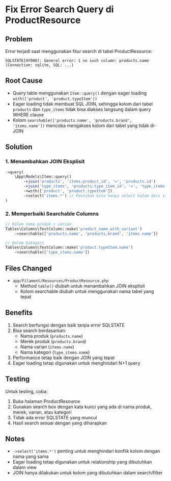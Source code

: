 # Fix Error Search Query di ProductResource

## Problem
Error terjadi saat menggunakan fitur search di tabel ProductResource:
```
SQLSTATE[HY000]: General error: 1 no such column: products.name (Connection: sqlite, SQL: ...)
```

## Root Cause
- Query table menggunakan `Item::query()` dengan eager loading `with(['product', 'product.typeItem'])`
- Eager loading tidak membuat SQL JOIN, sehingga kolom dari tabel `products` dan `type_items` tidak bisa diakses langsung dalam query WHERE clause
- Kolom `searchable(['products.name', 'products.brand', 'items.name'])` mencoba mengakses kolom dari tabel yang tidak di-JOIN

## Solution

### 1. Menambahkan JOIN Eksplisit
```php
->query(
    \App\Models\Item::query()
        ->join('products', 'items.product_id', '=', 'products.id')
        ->join('type_items', 'products.type_item_id', '=', 'type_items.id')
        ->with(['product', 'product.typeItem'])
        ->select('items.*') // Pastikan kita hanya select kolom dari items untuk menghindari konflik
)
```

### 2. Memperbaiki Searchable Columns
```php
// Kolom nama produk + varian
Tables\Columns\TextColumn::make('product_name_with_variant')
    ->searchable(['products.name', 'products.brand', 'items.name'])

// Kolom kategori
Tables\Columns\TextColumn::make('product.typeItem.name')
    ->searchable(['type_items.name'])
```

## Files Changed
- `app/Filament/Resources/ProductResource.php`
  - Method `table()` diubah untuk menambahkan JOIN eksplisit
  - Kolom searchable diubah untuk menggunakan nama tabel yang tepat

## Benefits
1. Search berfungsi dengan baik tanpa error SQLSTATE
2. Bisa search berdasarkan:
   - Nama produk (`products.name`)
   - Merek produk (`products.brand`)
   - Nama varian (`items.name`)
   - Nama kategori (`type_items.name`)
3. Performance tetap baik dengan JOIN yang tepat
4. Eager loading tetap digunakan untuk menghindari N+1 query

## Testing
Untuk testing, coba:
1. Buka halaman ProductResource
2. Gunakan search box dengan kata kunci yang ada di nama produk, merek, varian, atau kategori
3. Tidak ada error SQLSTATE yang muncul
4. Hasil search sesuai dengan yang diharapkan

## Notes
- `->select('items.*')` penting untuk menghindari konflik kolom dengan nama yang sama
- Eager loading tetap digunakan untuk relationship yang dibutuhkan dalam view
- JOIN hanya dilakukan untuk kolom yang dibutuhkan dalam search/filter
